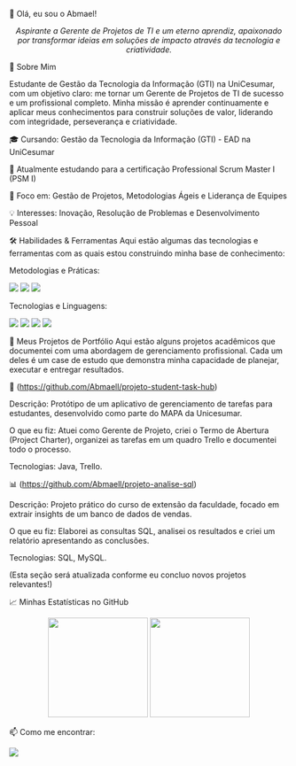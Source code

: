 👋 Olá, eu sou o Abmael!
<p align="center">
<em>Aspirante a Gerente de Projetos de TI e um eterno aprendiz, apaixonado por transformar ideias em soluções de impacto através da tecnologia e criatividade.</em>
</p>

🚀 Sobre Mim

Estudante de Gestão da Tecnologia da Informação (GTI) na UniCesumar, com um objetivo claro: me tornar um Gerente de Projetos de TI de sucesso e um profissional completo. Minha missão é aprender continuamente e aplicar meus conhecimentos para construir soluções de valor, liderando com integridade, perseverança e criatividade.

🎓 Cursando: Gestão da Tecnologia da Informação (GTI) - EAD na UniCesumar

🌱 Atualmente estudando para a certificação Professional Scrum Master I (PSM I)

🎯 Foco em: Gestão de Projetos, Metodologias Ágeis e Liderança de Equipes

💡 Interesses: Inovação, Resolução de Problemas e Desenvolvimento Pessoal

🛠️ Habilidades & Ferramentas
Aqui estão algumas das tecnologias e ferramentas com as quais estou construindo minha base de conhecimento:

Metodologias e Práticas:

<p>
<img src="https://img.shields.io/badge/Scrum-0096D6?style=for-the-badge&logo=scrum&logoColor=white" />
<img src="https://img.shields.io/badge/Kanban-4B98C9?style=for-the-badge&logo=trello&logoColor=white" />
<img src="https://img.shields.io/badge/Trello-0052CC?style=for-the-badge&logo=trello&logoColor=white" />
</p>

Tecnologias e Linguagens:

<p>
<img src="https://img.shields.io/badge/Java-ED8B00?style=for-the-badge&logo=openjdk&logoColor=white" />
<img src="https://img.shields.io/badge/MySQL-005C84?style=for-the-badge&logo=mysql&logoColor=white" />
<img src="https://img.shields.io/badge/HTML5-E34F26?style=for-the-badge&logo=html5&logoColor=white" />
<img src="https://img.shields.io/badge/CSS3-1572B6?style=for-the-badge&logo=css3&logoColor=white" />
</p>

📂 Meus Projetos de Portfólio
Aqui estão alguns projetos acadêmicos que documentei com uma abordagem de gerenciamento profissional. Cada um deles é um case de estudo que demonstra minha capacidade de planejar, executar e entregar resultados.

🚀 (https://github.com/Abmaell/projeto-student-task-hub)

Descrição: Protótipo de um aplicativo de gerenciamento de tarefas para estudantes, desenvolvido como parte do MAPA da Unicesumar.

O que eu fiz: Atuei como Gerente de Projeto, criei o Termo de Abertura (Project Charter), organizei as tarefas em um quadro Trello e documentei todo o processo.

Tecnologias: Java, Trello.

📊 (https://github.com/Abmaell/projeto-analise-sql)

Descrição: Projeto prático do curso de extensão da faculdade, focado em extrair insights de um banco de dados de vendas.

O que eu fiz: Elaborei as consultas SQL, analisei os resultados e criei um relatório apresentando as conclusões.

Tecnologias: SQL, MySQL.

(Esta seção será atualizada conforme eu concluo novos projetos relevantes!)

📈 Minhas Estatísticas no GitHub
<p align="center">
<img height="180em" src="https://github-readme-stats.vercel.app/api?username=Abmaell&show_icons=true&theme=dracula&include_all_commits=true&count_private=true"/>
<img height="180em" src="https://github-readme-stats.vercel.app/api/top-langs/?username=Abmaell&layout=compact&langs_count=7&theme=dracula"/>
</p>

📫 Como me encontrar:
<p align="left">
<a href="https://www.linkedin.com/in/Abmael-Santos095768257/" target="_blank">
<img src="https://img.shields.io/badge/LinkedIn-0077B5?style=for-the-badge&logo=linkedin&logoColor=white" />
</a>
</p>
